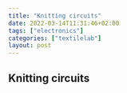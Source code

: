 ```yaml
---
title: "Knitting circuits"
date: 2022-03-14T11:31:46+02:00
tags: ["electronics"]
categories: ["textilelab"]
layout: post
---
```


## Knitting circuits